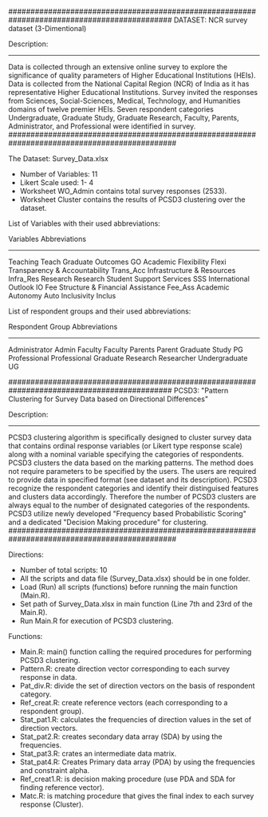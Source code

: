 #############################################################################################
DATASET: NCR survey dataset (3-Dimentional)

Description:
************
Data is collected through an extensive online survey to explore the significance of quality
parameters of Higher Educational Institutions (HEIs).  Data is collected from the National 
Capital Region (NCR) of India as it has representative Higher Educational Institutions. Survey 
invited the responses from Sciences, Social-Sciences, Medical, Technology, and Humanities
domains of twelve premier HEIs. Seven respondent categories Undergraduate, Graduate Study, 
Graduate Research, Faculty, Parents, Administrator, and Professional were identified in survey.  
##############################################################################################

The Dataset: Survey_Data.xlsx
	
 * Number of Variables: 11
 * Likert Scale used: 1- 4
 * Worksheet WO_Admin contains total survey responses (2533).
 * Worksheet Cluster contains the results of PCSD3 clustering over the dataset.	

List of Variables with their used abbreviations:

Variables					                    Abbreviations
*********					                    *************
Teaching					                    Teach
Graduate Outcomes				              GO
Academic Flexibility				          Flexi
Transparency & Accountability			    Trans_Acc
Infrastructure & Resources			      Infra_Res
Research					                    Research
Student Support Services			        SSS
International Outlook				          IO
Fee Structure & Financial Assistance	Fee_Ass
Academic Autonomy				              Auto
Inclusivity					                  Inclus

List of respondent groups and their used abbreviations:

Respondent Group	    			Abbreviations
****************				    *************
Administrator					      Admin
Faculty						          Faculty
Parents						          Parent
Graduate Study					    PG
Professional					      Professional
Graduate Research				    Researcher
Undergraduate					      UG


#############################################################################################
PCSD3: "Pattern Clustering for Survey Data based on Directional Differences"

Description:
************
PCSD3 clustering algorithm is specifically designed to cluster survey data that contains 
ordinal response variables (or Likert type response scale) along with a nominal variable 
specifying the categories of respondents. PCSD3 clusters the data based on the marking 
patterns. The method does not require parameters  to be specified by the users. The users 
are required to provide data in specified format (see dataset and its description). PCSD3 
recognize the respondent categories and identify their distinguised features and clusters 
data accordingly. Therefore the number of PCSD3 clusters are always equal to the number of 
designated categories of the respondents. PCSD3 utilize newly developed "Frequency based 
Probabilistic Scoring" and a dedicated "Decision Making procedure" for clustering.
##############################################################################################

Directions:

 * Number of total scripts: 10
 * All the scripts and data file (Survey_Data.xlsx) should be in one folder.
 * Load (Run) all scripts (functions) before running the main function (Main.R).
 * Set path of Survey_Data.xlsx in main function (Line 7th and 23rd of the Main.R).
 * Run Main.R for execution of PCSD3 clustering.

Functions:
 * Main.R: main() function calling the required procedures for performing PCSD3 clustering. 
 * Pattern.R: create direction vector corresponding to each survey response in data.
 * Pat_div.R: divide the set of direction vectors on the basis of respondent category.
 * Ref_creat.R: create reference vectors (each corresponding to a respondent group).
 * Stat_pat1.R: calculates the frequencies of direction values in the set of direction vectors.
 * Stat_pat2.R: creates secondary data array (SDA) by using the frequencies.
 * Stat_pat3.R: crates an intermediate data matrix.
 * Stat_pat4.R: Creates Primary data array (PDA) by using the frequencies and constraint alpha.
 * Ref_creat1.R: is decision making procedure (use PDA and SDA for finding reference vector).
 * Matc.R: is matching procedure that gives the final index to each survey response (Cluster).
  

